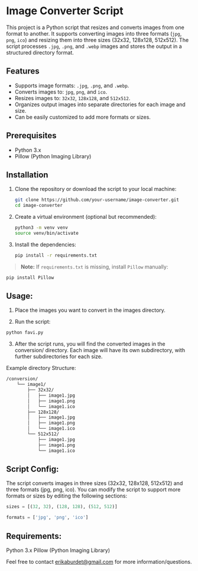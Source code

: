 # Image Converter Script

This project is a Python script that resizes and converts images from one format to another. It supports converting images into three formats (`jpg`, `png`, `ico`) and resizing them into three sizes (32x32, 128x128, 512x512). The script processes `.jpg`, `.png`, and `.webp` images and stores the output in a structured directory format.

## Features

- Supports image formats: `.jpg`, `.png`, and `.webp`.
- Converts images to: `jpg`, `png`, and `ico`.
- Resizes images to: `32x32`, `128x128`, and `512x512`.
- Organizes output images into separate directories for each image and size.
- Can be easily customized to add more formats or sizes.

## Prerequisites

- Python 3.x
- Pillow (Python Imaging Library)

## Installation

1. Clone the repository or download the script to your local machine:
    ```bash
    git clone https://github.com/your-username/image-converter.git
    cd image-converter
    ```

2. Create a virtual environment (optional but recommended):
    ```bash
    python3 -m venv venv
    source venv/bin/activate
    ```

3. Install the dependencies:
    ```bash
    pip install -r requirements.txt
    ```

> **Note:** If `requirements.txt` is missing, install `Pillow` manually:
```bash
pip install Pillow
```

## Usage: 

1. Place the images you want to convert in the images directory.

2. Run the script: 

```bash 
python favi.py
```

3. After the script runs, you will find the converted images in the conversion/ directory. Each image will have its own subdirectory, with further subdirectories for each size.

Example directory Structure: 

```bash 
/conversion/
    └── image1/
        ├── 32x32/
        │   ├── image1.jpg
        │   ├── image1.png
        │   └── image1.ico
        ├── 128x128/
        │   ├── image1.jpg
        │   ├── image1.png
        │   └── image1.ico
        └── 512x512/
            ├── image1.jpg
            ├── image1.png
            └── image1.ico
``` 

## Script Config: 
The script converts images in three sizes (32x32, 128x128, 512x512) and three formats (jpg, png, ico). You can modify the script to support more formats or sizes by editing the following sections:

```python 
sizes = [(32, 32), (128, 128), (512, 512)]
```

```python 
formats = ['jpg', 'png', 'ico']
```

## Requirements: 
Python 3.x
Pillow (Python Imaging Library)


Feel free to contact erikaburdet@gmail.com for more information/questions. 